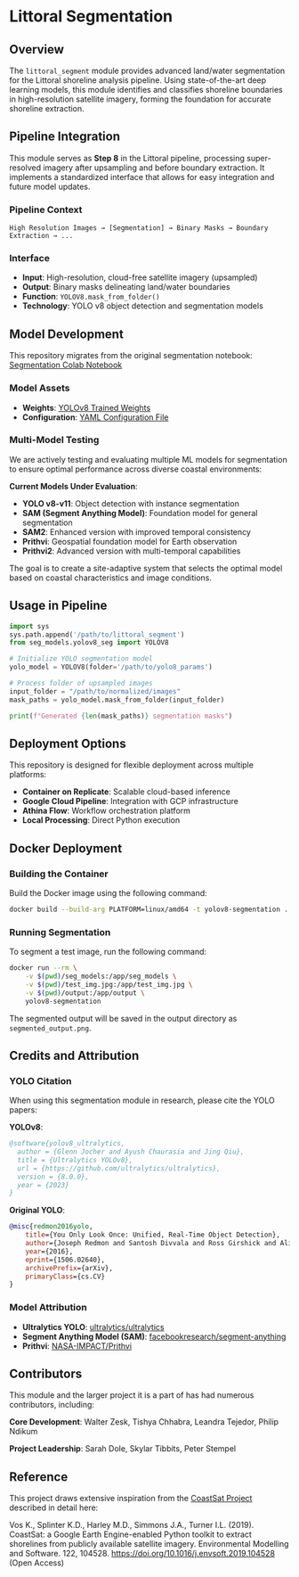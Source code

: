 # Littoral Segmentation

## Overview

The `littoral_segment` module provides advanced land/water segmentation for the Littoral shoreline analysis pipeline. Using state-of-the-art deep learning models, this module identifies and classifies shoreline boundaries in high-resolution satellite imagery, forming the foundation for accurate shoreline extraction.

## Pipeline Integration

This module serves as **Step 8** in the Littoral pipeline, processing super-resolved imagery after upsampling and before boundary extraction. It implements a standardized interface that allows for easy integration and future model updates.

### Pipeline Context
```
High Resolution Images → [Segmentation] → Binary Masks → Boundary Extraction → ...
```

### Interface
- **Input**: High-resolution, cloud-free satellite imagery (upsampled)
- **Output**: Binary masks delineating land/water boundaries
- **Function**: `YOLOV8.mask_from_folder()`
- **Technology**: YOLO v8 object detection and segmentation models

## Model Development

This repository migrates from the original segmentation notebook:
[Segmentation Colab Notebook](https://colab.research.google.com/drive/1piMHwigRpQZLXWatOZ-kSewfRdyazKnz?usp=drive_link)

### Model Assets
- **Weights**: [YOLOv8 Trained Weights](https://drive.google.com/file/d/1zjiUC86r6KXZ-_UNAFpi72lYb6tYCRIq/view?usp=sharing)
- **Configuration**: [YAML Configuration File](https://drive.google.com/file/d/1rWBJ7ApzF09d2nwRNNX-Y8sVxtlXPYmL/view?usp=sharing)

### Multi-Model Testing

We are actively testing and evaluating multiple ML models for segmentation to ensure optimal performance across diverse coastal environments:

**Current Models Under Evaluation**:
- **YOLO v8-v11**: Object detection with instance segmentation
- **SAM (Segment Anything Model)**: Foundation model for general segmentation
- **SAM2**: Enhanced version with improved temporal consistency
- **Prithvi**: Geospatial foundation model for Earth observation
- **Prithvi2**: Advanced version with multi-temporal capabilities

The goal is to create a site-adaptive system that selects the optimal model based on coastal characteristics and image conditions.

## Usage in Pipeline

```python
import sys
sys.path.append('/path/to/littoral_segment')
from seg_models.yolov8_seg import YOLOV8

# Initialize YOLO segmentation model
yolo_model = YOLOV8(folder='/path/to/yolo8_params')

# Process folder of upsampled images
input_folder = "/path/to/normalized/images"
mask_paths = yolo_model.mask_from_folder(input_folder)

print(f"Generated {len(mask_paths)} segmentation masks")
```

## Deployment Options

This repository is designed for flexible deployment across multiple platforms:

- **Container on Replicate**: Scalable cloud-based inference
- **Google Cloud Pipeline**: Integration with GCP infrastructure  
- **Athina Flow**: Workflow orchestration platform
- **Local Processing**: Direct Python execution

## Docker Deployment

### Building the Container
Build the Docker image using the following command:

```bash
docker build --build-arg PLATFORM=linux/amd64 -t yolov8-segmentation .
```

### Running Segmentation
To segment a test image, run the following command:

```bash
docker run --rm \
    -v $(pwd)/seg_models:/app/seg_models \
    -v $(pwd)/test_img.jpg:/app/test_img.jpg \
    -v $(pwd)/output:/app/output \
    yolov8-segmentation
```

The segmented output will be saved in the output directory as `segmented_output.png`.

## Credits and Attribution

### YOLO Citation
When using this segmentation module in research, please cite the YOLO papers:

**YOLOv8**:
```bibtex
@software{yolov8_ultralytics,
  author = {Glenn Jocher and Ayush Chaurasia and Jing Qiu},
  title = {Ultralytics YOLOv8},
  url = {https://github.com/ultralytics/ultralytics},
  version = {8.0.0},
  year = {2023}
}
```

**Original YOLO**:
```bibtex
@misc{redmon2016yolo,
    title={You Only Look Once: Unified, Real-Time Object Detection},
    author={Joseph Redmon and Santosh Divvala and Ross Girshick and Ali Farhadi},
    year={2016},
    eprint={1506.02640},
    archivePrefix={arXiv},
    primaryClass={cs.CV}
}
```

### Model Attribution
- **Ultralytics YOLO**: [ultralytics/ultralytics](https://github.com/ultralytics/ultralytics)
- **Segment Anything Model (SAM)**: [facebookresearch/segment-anything](https://github.com/facebookresearch/segment-anything)
- **Prithvi**: [NASA-IMPACT/Prithvi](https://github.com/NASA-IMPACT/Prithvi)

## Contributors
This module and the larger project it is a part of has had numerous contributors, including:

**Core Development**: Walter Zesk, Tishya Chhabra, Leandra Tejedor, Philip Ndikum

**Project Leadership**: Sarah Dole, Skylar Tibbits, Peter Stempel

## Reference
This project draws extensive inspiration from the [CoastSat Project](https://github.com/kvos/CoastSat) described in detail here:

Vos K., Splinter K.D., Harley M.D., Simmons J.A., Turner I.L. (2019). CoastSat: a Google Earth Engine-enabled Python toolkit to extract shorelines from publicly available satellite imagery. Environmental Modelling and Software. 122, 104528. https://doi.org/10.1016/j.envsoft.2019.104528 (Open Access)
